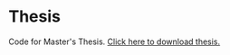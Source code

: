 # Thesis
Code for Master's Thesis.
[Click here to download thesis.](https://github.com/gxh2932/Thesis/files/10496450/Thesis.5.pdf)
